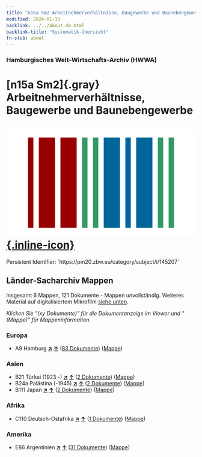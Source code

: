 ```yaml
---
title: "n15a Sm2 Arbeitnehmerverhältnisse, Baugewerbe und Baunebengewerbe"
modified: 2024-01-13
backlink: ../../about.de.html
backlink-title: "Systematik-Übersicht"
fn-stub: about
---
```


### Hamburgisches Welt-Wirtschafts-Archiv (HWWA)

# [n15a Sm2]{.gray}&#8201; Arbeitnehmerverhältnisse, Baugewerbe und Baunebengewerbe &#160; [![Wikidata](/images/Wikidata-logo.svg "Wikidata"){.inline-icon}](http://www.wikidata.org/entity/Q104710800)

<div class="hint">Persistent Identifier: `https://pm20.zbw.eu/category/subject/i/145207`</div>







## Länder-Sacharchiv Mappen






Insgesamt 6 Mappen, 121 Dokumente - Mappen unvollständig. Weiteres Material auf digitalisiertem Mikrofilm [siehe unten](#filmsections).

_Klicken Sie "(xy Dokumente)" für die Dokumentanzeige im Viewer und "(Mappe)" für Mappeninformation._




### Europa

- A9 Hamburg [**&nearr;**](../../../geo/i/140905/about.de.html "Hamburg (alle Mappen)") [**&uarr;**](../../../geo/about.de.html#A9 "Ländersystematik") (<a href="https://pm20.zbw.eu/iiifview/folder/sh/140905,145207" title="über: Hamburg : Arbeitnehmerverhältnisse, Baugewerbe und Baunebengewerbe" target="_blank">83 Dokumente</a>) ([Mappe](../../../../folder/sh/1409xx/140905/1452xx/145207/about.de.html))

### Asien

- B21 Türkei (1923 -) [**&nearr;**](../../../geo/i/141111/about.de.html "Türkei (1923 -) (alle Mappen)") [**&uarr;**](../../../geo/about.de.html#B21 "Ländersystematik") (<a href="https://pm20.zbw.eu/iiifview/folder/sh/141111,145207" title="über: Türkei (1923 -) : Arbeitnehmerverhältnisse, Baugewerbe und Baunebengewerbe" target="_blank">2 Dokumente</a>) ([Mappe](../../../../folder/sh/1411xx/141111/1452xx/145207/about.de.html))
- B24a Palästina (-1945) [**&nearr;**](../../../geo/i/141115/about.de.html "Palästina (-1945) (alle Mappen)") [**&uarr;**](../../../geo/about.de.html#B24a "Ländersystematik") (<a href="https://pm20.zbw.eu/iiifview/folder/sh/141115,145207" title="über: Palästina (-1945) : Arbeitnehmerverhältnisse, Baugewerbe und Baunebengewerbe" target="_blank">2 Dokumente</a>) ([Mappe](../../../../folder/sh/1411xx/141115/1452xx/145207/about.de.html))
- B111 Japan [**&nearr;**](../../../geo/i/141272/about.de.html "Japan (alle Mappen)") [**&uarr;**](../../../geo/about.de.html#B111 "Ländersystematik") (<a href="https://pm20.zbw.eu/iiifview/folder/sh/141272,145207" title="über: Japan : Arbeitnehmerverhältnisse, Baugewerbe und Baunebengewerbe" target="_blank">2 Dokumente</a>) ([Mappe](../../../../folder/sh/1412xx/141272/1452xx/145207/about.de.html))

### Afrika

- C110 Deutsch-Ostafrika [**&nearr;**](../../../geo/i/141471/about.de.html "Deutsch-Ostafrika (alle Mappen)") [**&uarr;**](../../../geo/about.de.html#C110 "Ländersystematik") (<a href="https://pm20.zbw.eu/iiifview/folder/sh/141471,145207" title="über: Deutsch-Ostafrika : Arbeitnehmerverhältnisse, Baugewerbe und Baunebengewerbe" target="_blank">1 Dokumente</a>) ([Mappe](../../../../folder/sh/1414xx/141471/1452xx/145207/about.de.html))

### Amerika

- E86 Argentinien [**&nearr;**](../../../geo/i/141692/about.de.html "Argentinien (alle Mappen)") [**&uarr;**](../../../geo/about.de.html#E86 "Ländersystematik") (<a href="https://pm20.zbw.eu/iiifview/folder/sh/141692,145207" title="über: Argentinien : Arbeitnehmerverhältnisse, Baugewerbe und Baunebengewerbe" target="_blank">31 Dokumente</a>) ([Mappe](../../../../folder/sh/1416xx/141692/1452xx/145207/about.de.html))



<a id="filmsections" />













